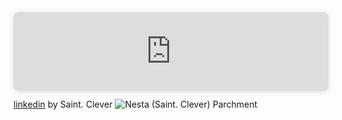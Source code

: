 <a href="https://linkedin.com/in/parchment/" target="_blank" rel="noreferrer">

  <div style="position: relative; width: 100%; height: 0; padding-top: 25.0000%;
 padding-bottom: 0; box-shadow: 0 2px 8px 0 rgba(63,69,81,0.16); margin-top: 1.6em; margin-bottom: 0.9em; overflow: hidden;
 border-radius: 8px; will-change: transform;">
  <iframe loading="lazy" style="position: absolute; width: 100%; height: 100%; top: 0; left: 0; border: none; padding: 0;margin: 0;"
    src="https://www.canva.com/design/DAGXHrdOziM/gpvz87gBz9M7rvUUgGzbdw/view?embed" allowfullscreen="allowfullscreen" allow="fullscreen">
  </iframe>
</div>
<a href="https:&#x2F;&#x2F;www.canva.com&#x2F;design&#x2F;DAGXHrdOziM&#x2F;gpvz87gBz9M7rvUUgGzbdw&#x2F;view?utm_content=DAGXHrdOziM&amp;utm_campaign=designshare&amp;utm_medium=embeds&amp;utm_source=link" target="_blank" rel="noopener">linkedin</a> by Saint. Clever

  <img src="https://media.licdn.com/dms/image/v2/D4E16AQEFdCIG4t5P9A/profile-displaybackgroundimage-shrink_350_1400/profile-displaybackgroundimage-shrink_350_1400/0/1702406210655?e=1731542400&v=beta&t=Rm896UNVZd50G-uNO0qzpIg9AJXHNTnVciSTUgs13fM" alt="Nesta (Saint. Clever) Parchment">
</a>
